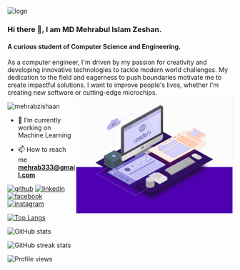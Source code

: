 ![logo](https://github.com/MehrabZishaan/MehrabZishaan/blob/main/work_place_banner.gif)
### Hi there 👋, I am MD Mehrabul Islam Zeshan.
#### A curious student of Computer Science and Engineering.
As a computer engineer, I'm driven by my passion for creativity and developing innovative technologies to tackle modern world challenges. My dedication to the field and eagerness to push boundaries motivate me to create impactful solutions. I want to improve people's lives, whether I'm creating new software or cutting-edge microchips.
<img align="right" alt="coding" width="350" src="https://github.com/MehrabZishaan/MehrabZishaan/blob/main/coding_work.gif">
<p align="left"> <img src="https://komarev.com/ghpvc/?username=mehrabzishaan&label=Profile%20views&color=0e75b6&style=flat" alt="mehrabzishaan" /> </p>

- 🔭 I’m currently working on Machine Learning
  
- 📫 How to reach me **mehrab333@gmail.com**

[<img src='https://cdn.jsdelivr.net/npm/simple-icons@3.0.1/icons/github.svg' alt='github' height='40'>](https://github.com/MehrabZishaan)  [<img src='https://cdn.jsdelivr.net/npm/simple-icons@3.0.1/icons/linkedin.svg' alt='linkedin' height='40'>](https://www.linkedin.com/in/md-mehrabul-islam-zeshan-089304271/)  [<img src='https://cdn.jsdelivr.net/npm/simple-icons@3.0.1/icons/facebook.svg' alt='facebook' height='40'>](https://www.facebook.com/mehrab.zishaan/)  [<img src='https://cdn.jsdelivr.net/npm/simple-icons@3.0.1/icons/instagram.svg' alt='instagram' height='40'>](https://www.instagram.com/mehrab.zishaan/) 


[![Top Langs](https://github-readme-stats.vercel.app/api/top-langs/?username=MehrabZishaan)](https://github.com/anuraghazra/github-readme-stats)

![GitHub stats](https://github-readme-stats.vercel.app/api?username=MehrabZishaan&show_icons=true)  

![GitHub streak stats](https://streak-stats.demolab.com/?user=MehrabZishaan)  

![Profile views](https://gpvc.arturio.dev/MehrabZishaan)  

